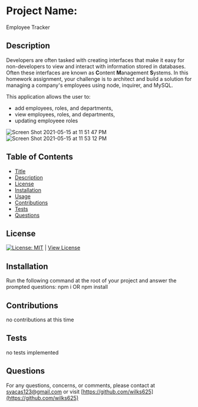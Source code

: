 # Project Name:
Employee Tracker

## Description
Developers are often tasked with creating interfaces that make it easy for non-developers to view and interact with information stored in databases. Often these interfaces are known as **C**ontent **M**anagement **S**ystems. In this homework assignment, your challenge is to architect and build a solution for managing a company's employees using node, inquirer, and MySQL.

This application allows the user to:
- add employees, roles, and departments, 
- view employees, roles, and departments, 
- updating employeee roles

![Screen Shot 2021-05-15 at 11 51 47 PM](https://user-images.githubusercontent.com/76915726/118384977-d2417280-b5d8-11eb-83b5-fda37d260f12.png)
![Screen Shot 2021-05-15 at 11 53 12 PM](https://user-images.githubusercontent.com/76915726/118384979-d4a3cc80-b5d8-11eb-8efc-d3144d034690.png)


## Table of Contents
- [Title](#Project-Name)
- [Description](#Description)
- [License](#License)
- [Installation](#Installation)
- [Usage](#Usage)
- [Contributions](#Contributions)
- [Tests](#Tests)
- [Questions](#Questions)

## License
[![License: MIT](https://img.shields.io/badge/License-MIT-yellow.svg)](https://opensource.org/licenses/MIT) | [View License](https://opensource.org/licenses/MIT)

## Installation 
Run the following command at the root of your project and answer the prompted questions:
npm i OR npm install

## Contributions
no contributions at this time

## Tests
no tests implemented

## Questions
For any questions, concerns, or comments, please contact at syacas123@gmail.com or visit [https://github.com/wilks625](https://github.com/wilks625)
